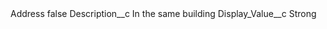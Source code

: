 <?xml version="1.0" encoding="UTF-8"?>
<CustomMetadata xmlns="http://soap.sforce.com/2006/04/metadata" xmlns:xsi="http://www.w3.org/2001/XMLSchema-instance" xmlns:xsd="http://www.w3.org/2001/XMLSchema">
    <label>Address</label>
    <protected>false</protected>
    <values>
        <field>Description__c</field>
        <value xsi:type="xsd:string">In the same building</value>
    </values>
    <values>
        <field>Display_Value__c</field>
        <value xsi:type="xsd:string">Strong</value>
    </values>
</CustomMetadata>
